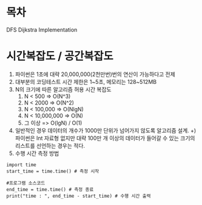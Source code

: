 # 목차
DFS
Dijkstra
Implementation

# 시간복잡도 / 공간복잡도
1. 파이썬은 1초에 대략 20,000,000(2천만번)번의 연산이 가능하다고 전제
2. 대부분의 코딩테스트 시간 제한은 1~5초, 메모리는 128~512MB
3. N의 크기에 따른 알고리즘 허용 시간 복잡도
    1. N < 500          => O(N^3)
    2. N < 2000         => O(N^2)
    3. N < 100,000      => O(NlgN)
    4. N < 10,000,000   => O(N)
    5. 그 이상          => O(lgN) / O(1)
4. 일반적인 경우 데이터의 개수가 1000만 단위가 넘어가지 않도록 알고리즘 설계.
    +) 파이썬은 Int 자료형 없지만 대략 100만 개 이상의 데이터가 들어갈 수 있는 크기의 리스트를 선언하는 경우는 적다.
5. 수행 시간 측정 방법
```
import time
start_time = time.time() # 측정 시작

#프로그램 소스코드
end_time = time.time() # 측정 종료
print("time : ", end_time - start_time) # 수행 시간 출력
```